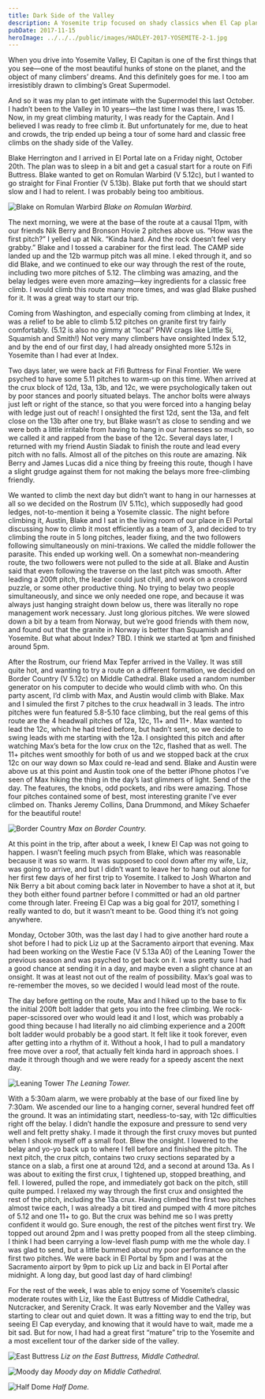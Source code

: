 ```yaml
---
title: Dark Side of the Valley
description: A Yosemite trip focused on shady classics when El Cap plans melted in the heat.
pubDate: 2017-11-15
heroImage: ../../../public/images/HADLEY-2017-YOSEMITE-2-1.jpg
---
```


When you drive into Yosemite Valley, El Capitan is one of the first things that you see—one of the most beautiful hunks of stone on the planet, and the object of many climbers’ dreams. And this definitely goes for me. I too am irresistibly drawn to climbing’s Great Supermodel.

And so it was my plan to get intimate with the Supermodel this last October. I hadn’t been to the Valley in 10 years—the last time I was there, I was 15. Now, in my great climbing maturity, I was ready for the Captain. And I believed I was ready to free climb it. But unfortunately for me, due to heat and crowds, the trip ended up being a tour of some hard and classic free climbs on the shady side of the Valley.

Blake Herrington and I arrived in El Portal late on a Friday night, October 20th. The plan was to sleep in a bit and get a casual start for a route on Fifi Buttress. Blake wanted to get on Romulan Warbird (V 5.12c), but I wanted to go straight for Final Frontier (V 5.13b). Blake put forth that we should start slow and I had to relent. I was probably being too ambitious.

![Blake on Romulan Warbird](/images/HADLEY-2017-YOSEMITE-1.jpg)
_Blake on Romulan Warbird._

The next morning, we were at the base of the route at a causal 11pm, with our friends Nik Berry and Bronson Hovie 2 pitches above us. “How was the first pitch?” I yelled up at Nik. “Kinda hard. And the rock doesn’t feel very grabby.” Blake and I tossed a carabiner for the first lead. The CAMP side landed up and the 12b warmup pitch was all mine. I eked through it, and so did Blake, and we continued to eke our way through the rest of the route, including two more pitches of 5.12. The climbing was amazing, and the belay ledges were even more amazing—key ingredients for a classic free climb. I would climb this route many more times, and was glad Blake pushed for it. It was a great way to start our trip.

Coming from Washington, and especially coming from climbing at Index, it was a relief to be able to climb 5.12 pitches on granite first try fairly comfortably. (5.12 is also no gimmy at “local” PNW crags like Little Si, Squamish and Smith!) Not very many climbers have onsighted Index 5.12, and by the end of our first day, I had already onsighted more 5.12s in Yosemite than I had ever at Index.

Two days later, we were back at Fifi Buttress for Final Frontier. We were psyched to have some 5.11 pitches to warm-up on this time. When arrived at the crux block of 12d, 13a, 13b, and 12c, we were psychologically taken out by poor stances and poorly situated belays. The anchor bolts were always just left or right of the stance, so that you were forced into a hanging belay with ledge just out of reach! I onsighted the first 12d, sent the 13a, and felt close on the 13b after one try, but Blake wasn’t as close to sending and we were both a little irritable from having to hang in our harnesses so much, so we called it and rapped from the base of the 12c. Several days later, I returned with my friend Austin Siadak to finish the route and lead every pitch with no falls. Almost all of the pitches on this route are amazing. Nik Berry and James Lucas did a nice thing by freeing this route, though I have a slight grudge against them for not making the belays more free-climbing friendly.

We wanted to climb the next day but didn’t want to hang in our harnesses at all so we decided on the Rostrum (IV 5.11c), which supposedly had good ledges, not-to-mention it being a Yosemite classic. The night before climbing it, Austin, Blake and I sat in the living room of our place in El Portal discussing how to climb it most efficiently as a team of 3, and decided to try climbing the route in 5 long pitches, leader fixing, and the two followers following simultaneously on mini-traxions. We called the middle follower the parasite. This ended up working well. On a somewhat non-meandering route, the two followers were not pulled to the side at all. Blake and Austin said that even following the traverse on the last pitch was smooth. After leading a 200ft pitch, the leader could just chill, and work on a crossword puzzle, or some other productive thing. No trying to belay two people simultaneously, and since we only needed one rope, and because it was always just hanging straight down below us, there was literally no rope management work necessary. Just long glorious pitches. We were slowed down a bit by a team from Norway, but we’re good friends with them now, and found out that the granite in Norway is better than Squamish and Yosemite. But what about Index? TBD. I think we started at 1pm and finished around 5pm.

After the Rostrum, our friend Max Tepfer arrived in the Valley. It was still quite hot, and wanting to try a route on a different formation, we decided on Border Country (V 5.12c) on Middle Cathedral. Blake used a random number generator on his computer to decide who would climb with who. On this party ascent, I’d climb with Max, and Austin would climb with Blake. Max and I simuled the first 7 pitches to the crux headwall in 3 leads. The intro pitches were fun featured 5.8-5.10 face climbing, but the real gems of this route are the 4 headwall pitches of 12a, 12c, 11+ and 11+. Max wanted to lead the 12c, which he had tried before, but hadn’t sent, so we decide to swing leads with me starting with the 12a. I onsighted this pitch and after watching Max’s beta for the low crux on the 12c, flashed that as well. The 11+ pitches went smoothly for both of us and we stopped back at the crux 12c on our way down so Max could re-lead and send. Blake and Austin were above us at this point and Austin took one of the better iPhone photos I’ve seen of Max hiking the thing in the day’s last glimmers of light. Send of the day. The features, the knobs, odd pockets, and ribs were amazing. Those four pitches contained some of best, most interesting granite I’ve ever climbed on. Thanks Jeremy Collins, Dana Drummond, and Mikey Schaefer for the beautiful route!

![Border Country](/images/HADLEY-2017-YOSEMITE-4.jpg)
_Max on Border Country._

At this point in the trip, after about a week, I knew El Cap was not going to happen. I wasn’t feeling much psych from Blake, which was reasonable because it was so warm. It was supposed to cool down after my wife, Liz, was going to arrive, and but I didn’t want to leave her to hang out alone for her first few days of her first trip to Yosemite. I talked to Josh Wharton and Nik Berry a bit about coming back later in November to have a shot at it, but they both either found partner before I committed or had an old partner come through later. Freeing El Cap was a big goal for 2017, something I really wanted to do, but it wasn’t meant to be. Good thing it’s not going anywhere.

Monday, October 30th, was the last day I had to give another hard route a shot before I had to pick Liz up at the Sacramento airport that evening. Max had been working on the Westie Face (V 5.13a A0) of the Leaning Tower the previous season and was psyched to get back on it. I was pretty sure I had a good chance at sending it in a day, and maybe even a slight chance at an onsight. It was at least not out of the realm of possibility. Max’s goal was to re-remember the moves, so we decided I would lead most of the route.

The day before getting on the route, Max and I hiked up to the base to fix the initial 200ft bolt ladder that gets you into the free climbing. We rock-paper-scissored over who would lead it and I lost, which was probably a good thing because I had literally no aid climbing experience and a 200ft bolt ladder would probably be a good start. It felt like it took forever, even after getting into a rhythm of it. Without a hook, I had to pull a mandatory free move over a roof, that actually felt kinda hard in approach shoes. I made it through though and we were ready for a speedy ascent the next day.

![Leaning Tower](/images/HADLEY-2017-YOSEMITE-5.jpg)
_The Leaning Tower._

With a 5:30am alarm, we were probably at the base of our fixed line by 7:30am. We ascended our line to a hanging corner, several hundred feet off the ground. It was an intimidating start, needless-to-say, with 12c difficulties right off the belay. I didn’t handle the exposure and pressure to send very well and felt pretty shaky. I made it through the first cruxy moves but punted when I shook myself off a small foot. Blew the onsight. I lowered to the belay and yo-yo back up to where I fell before and finished the pitch. The next pitch, the crux pitch, contains two cruxy sections separated by a stance on a slab, a first one at around 12d, and a second at around 13a. As I was about to exiting the first crux, I tightened up, stopped breathing, and fell. I lowered, pulled the rope, and immediately got back on the pitch, still quite pumped. I relaxed my way through the first crux and onsighted the rest of the pitch, including the 13a crux. Having climbed the first two pitches almost twice each, I was already a bit tired and pumped with 4 more pitches of 5.12 and one 11+ to go. But the crux was behind me so I was pretty confident it would go. Sure enough, the rest of the pitches went first try. We topped out around 2pm and I was pretty pooped from all the steep climbing. I think I had been carrying a low-level flash pump with me the whole day. I was glad to send, but a little bummed about my poor performance on the first two pitches. We were back in El Portal by 5pm and I was at the Sacramento airport by 9pm to pick up Liz and back in El Portal after midnight. A long day, but good last day of hard climbing!

For the rest of the week, I was able to enjoy some of Yosemite’s classic moderate routes with Liz, like the East Buttress of Middle Cathedral, Nutcracker, and Serenity Crack. It was early November and the Valley was starting to clear out and quiet down. It was a fitting way to end the trip, but seeing El Cap everyday, and knowing that it would have to wait, made me a bit sad. But for now, I had had a great first “mature” trip to the Yosemite and a most excellent tour of the darker side of the valley.

![East Buttress](/images/HADLEY-2017-YOSEMITE-7.jpg)
_Liz on the East Buttress, Middle Cathedral._

![Moody day](/images/HADLEY-2017-YOSEMITE-6.jpg)
_Moody day on Middle Cathedral._

![Half Dome](/images/HADLEY-2017-YOSEMITE-8.jpg)
_Half Dome._
